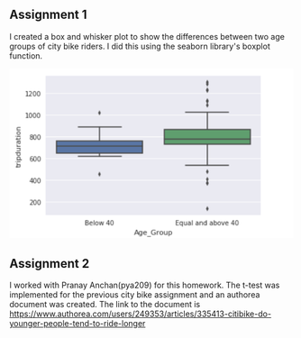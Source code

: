 ## Assignment 1
I created a box and whisker plot to show the differences between two age groups of city bike riders. I did this using the seaborn library's boxplot function.

![Image did not load](box_whisker.png)

## Assignment 2
I worked with Pranay Anchan(pya209) for this homework. The t-test was implemented for the previous city bike assignment and an authorea document was created. The link to the document is https://www.authorea.com/users/249353/articles/335413-citibike-do-younger-people-tend-to-ride-longer
